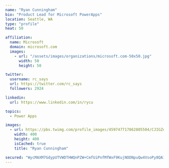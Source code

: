 ```yaml
---
name: "Ryan Cunningham"
bio: "Product Lead for Microsoft PowerApps"
location: Seattle, WA
type: "profile"
heat: 50

affiliation:
  name: Microsoft
  domain: microsoft.com
  images:
    - url: "/assets/images/organizations/microsoft.com-50x50.jpg"
      width: 50
      height: 50

twitter:
  username: rc_says
  url: https://twitter.com/rc_says
  followers: 2924

linkedin:
  url: https://www.linkedin.com/in/rycu

topics:
  - Power Apps

images:
  - url: https://pbs.twimg.com/profile_images/459747717862805504/CJIGZejd_400x400.png
    width: 400
    height: 400
    isCached: true
    title: "Ryan Cunningham"

secured: "WycMAXM7GdypUTVWDTHWQnPZW+CmfUiPnfMfWxF9KujNODNpuQw4VsoPy8QA1pCuqiKrUTro6yoJ+KDMzjFBDHTS5OTEAfJO1wAdqW2xjm5pQKtq9YaMWrB8vWAKZXb+Ap7LYBjHK9J56g1maL2cXytdg4xUySLUlnQOTeTrgNVw/+gZw+aYZZOsEfsnf7UppR5/StFzzx9ruaVCEqLq1oH4MqzG+5QJATwsDdpFoenR6Y+D8OU0kLDw5XMKoObhOOx5hGCKx1c5cCFffrJXdsuS89usuFxRFGvvWGdXMZw/Q+iKVdXKGF6i7JNt7hWuXQQIfFoUOXrsuzmoqzDTBcwYjXz6CXUeTpXu8pCRHXTDSIu39RNwzDYef90XCVPx5ZSnwfiHcCEuzghqghwHF9LxP2T4IGIxn/hcjXaLiEQ=;uVzzTCQNdsYGuSkM7RScAA=="
---
```



